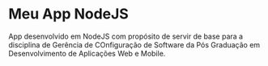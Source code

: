 # Meu App NodeJS

App desenvolvido em NodeJS com propósito de servir de base para a disciplina de Gerência de COnfiguração de Software da Pós Graduação em Desenvolvimento de Aplicações Web e Mobile.
